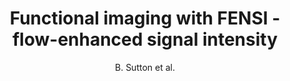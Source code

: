 ---
cat: ciel
subcat: neurophysics
bestof: false
author: B. Sutton et al.
title: Functional imaging with FENSI - flow-enhanced signal intensity
journal: Magn Reson Med
year: 2007
type: article
---